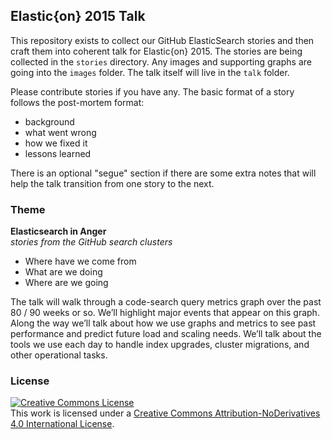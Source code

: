 ## Elastic{on} 2015 Talk

This repository exists to collect our GitHub ElasticSearch stories and then
craft them into coherent talk for Elastic{on} 2015. The stories are being
collected in the `stories` directory. Any images and supporting graphs are going
into the `images` folder. The talk itself will live in the `talk` folder.

Please contribute stories if you have any. The basic format of a story follows
the post-mortem format:

* background
* what went wrong
* how we fixed it
* lessons learned

There is an optional "segue" section if there are some extra notes that will
help the talk transition from one story to the next.

### Theme

**Elasticsearch in Anger**<br/>
_stories from the GitHub search clusters_

* Where have we come from
* What are we doing
* Where are we going

The talk will walk through a code-search query metrics graph over the past 80 /
90 weeks or so. We’ll highlight major events that appear on this graph. Along
the way we’ll talk about how we use graphs and metrics to see past performance
and predict future load and scaling needs. We’ll talk about the tools we use
each day to handle index upgrades, cluster migrations, and other operational
tasks.

### License

<a rel="license" href="http://creativecommons.org/licenses/by-nd/4.0/"><img alt="Creative Commons License" style="border-width:0" src="https://i.creativecommons.org/l/by-nd/4.0/88x31.png" /></a><br />This work is licensed under a <a rel="license" href="http://creativecommons.org/licenses/by-nd/4.0/">Creative Commons Attribution-NoDerivatives 4.0 International License</a>.
